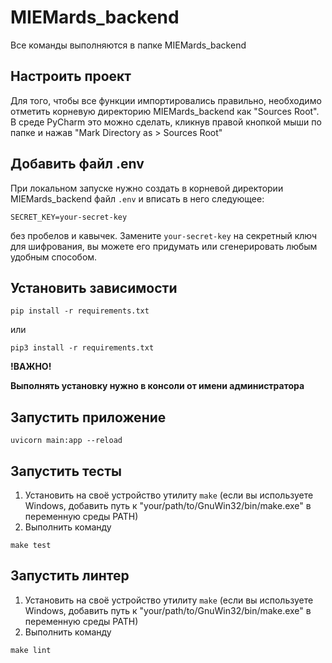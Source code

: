 # MIEMards_backend

Все команды выполняются в папке MIEMards_backend

## Настроить проект
Для того, чтобы все функции импортировались правильно, необходимо отметить корневую директорию MIEMards_backend как "Sources Root". В среде PyCharm это можно сделать, кликнув правой кнопкой мыши по папке и нажав "Mark Directory as > Sources Root" 

## Добавить файл .env 
При локальном запуске нужно создать в корневой директории MIEMards_backend файл ```.env``` и вписать в него следующее:
```
SECRET_KEY=your-secret-key
```
без пробелов и кавычек. Замените ```your-secret-key``` на секретный ключ для шифрования, вы можете его придумать или сгенерировать любым удобным способом.

## Установить зависимости

```shell
pip install -r requirements.txt
```

или

```shell
pip3 install -r requirements.txt
```

**!ВАЖНО!**

**Выполнять установку нужно в консоли от имени администратора**

## Запустить приложение

```shell
uvicorn main:app --reload
```


## Запустить тесты

1. Установить на своё устройство утилиту ```make``` (если вы используете Windows, добавить путь к "your/path/to/GnuWin32/bin/make.exe" в переменную среды PATH)
2. Выполнить команду
```shell
make test
```

## Запустить линтер
1. Установить на своё устройство утилиту ```make``` (если вы используете Windows, добавить путь к "your/path/to/GnuWin32/bin/make.exe" в переменную среды PATH)
2. Выполнить команду
```shell
make lint
```
